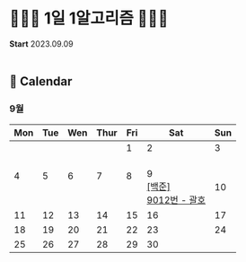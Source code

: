 # 👩🏻‍💻 1일 1알고리즘 👩🏻‍💻

<strong>Start</strong>  2023.09.09
<br><br>
## 📆 Calendar
### 9월 
|Mon|	Tue|	Wen|	Thur|	Fri	|Sat |Sun|
|------------|------------|------------|------------|------------|------------|------------|
|||||1<br><br>|2<br><br>|3<br><br>|
|4<br><br><br>|5<br><br><br>|6 <br><br><br>|7<br><br><br>|8<br><br><br>|9<br>[[백준] <br>9012번 - 괄호](https://github.com/codesooo/TIL/tree/main/%EB%B0%B1%EC%A4%80/Silver/9012.%E2%80%85%EA%B4%84%ED%98%B8)|10|
|11|12|13|14|15|16|17|
|18|19|20|21|22|23|24|
|25|26|27|28|29|30|
